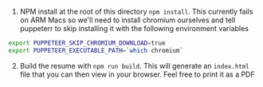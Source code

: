 1. NPM install at the root of this directory `npm install`. This currently fails on ARM Macs so we'll need to install chromium ourselves and tell puppeterr to skip installing it with the following environment variables
```sh
export PUPPETEER_SKIP_CHROMIUM_DOWNLOAD=true
export PUPPETEER_EXECUTABLE_PATH=`which chromium`
```

2. Build the resume with `npm run build`. This will generate an `index.html` file that you can then view in your browser. Feel free to print it as a PDF
